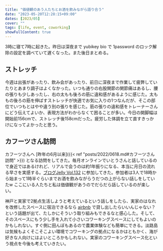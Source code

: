 ```yaml
---
title: "価値観のあう人たちとお酒を飲みながら語り合う"
date: "2023-05-20T12:28:15+09:00"
dates: [2023/05]
cover: ""
tags: [life, event, coworking]
showFullContent: true
---
```


3時に寝て7時に起きた。昨日は深夜まで yubikey bio で 1password のロック解除の設定を調べていて遅くなった。また後日まとめる。

## ストレッチ

今週は出張があったり、飲み会があったり、前日に深夜まで作業して疲弊していたりとあまり調子はよくなかった。いつも通りの右股関節の関節痛はあるし、腰の張りも少しあったし、右の太もも後ろの筋に違和感があるように感じた。太ももの後ろの筋を伸ばすストレッチが快適でお気に入りの1つなんだが、そこの部位でいつもとはやや違う別の張りを感じた。筋の張りの違和感をトレーナーさんにどう伝えてよいか、表現方法がわからなくて困ることが多い。今日の開脚幅は開始前156cmで、ストレッチ後158cmだった。疲労した体調を立て直すきっかけになってよかったと思う。

## カフーツさん訪問

カフーツさんへ [昨年の6月以来]({{< ref "posts/2022/0618.md#カフーツさん訪問" >}}) となる訪問をしてきた。毎月オンラインでいとうさんと話しているので身近ではあるけれど、リアルで会うのは約1年振りになる、本当に月日の流れる早さを実感する。[ブログJelly Vol.132](https://www.facebook.com/events/155507457318971/?active_tab=discussion) に参加してきた。参加者は3人で18時から始まって1時半ぐらいまでお酒を飲みながらうだつの上がらない話しをしていたw ここにいる人たちと私は価値観があうのでだらだら話しているのが楽しい。

神戸と実家で2拠点生活しようと考えているという話しをしたら、実家のはなれを改修したスペースに宿泊できるなら [airbnb](https://www.airbnb.jp/) で貸し出したらいいんじゃない？という話題が出て、たしかにそういう取り組みもできるなと感心した。そして、そのスペースにもう少し手を入れて小さいコワーキングスペースにしてもよいのかもしれない。すぐ側に田んぼもあるので農業体験なども簡単にできる。淡路島は気候もよくそこそこよい環境でコワーキングの拠点になるかはともかく、海が好きな人向けにはよいところかもしれない。実家のコワーキングスペース化という視点を今後も考えていきたい。
